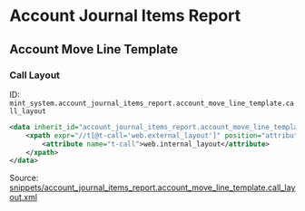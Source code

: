 # Account Journal Items Report

## Account Move Line Template

### Call Layout

ID: `mint_system.account_journal_items_report.account_move_line_template.call_layout`

```xml
<data inherit_id="account_journal_items_report.account_move_line_template" priority="50">
    <xpath expr="//t[@t-call='web.external_layout']" position="attributes">
        <attribute name="t-call">web.internal_layout</attribute>
    </xpath>
</data>

```

Source: [snippets/account_journal_items_report.account_move_line_template.call_layout.xml](https://github.com/Mint-System/Odoo-Build/tree/main/snippets/account_journal_items_report.account_move_line_template.call_layout.xml)
